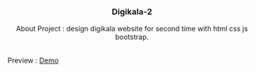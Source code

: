 <h3 align="center">Digikala-2</h3>
<p align="center" style="margin-top:10px;">
About Project : design digikala website for second time with html css js bootstrap.
</p>
<br>
Preview : <a href="https://aliakbarnazemi.github.io/Digikala-2" target="_blank">Demo</a>
